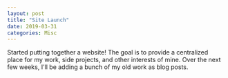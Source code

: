 ```yaml
---
layout: post
title: "Site Launch"
date: 2019-03-31
categories: Misc
---
```


Started putting together a website! The goal is to provide a centralized place for my work, side projects, and other interests of mine. Over the next few weeks, I'll be adding a bunch of my old work as blog posts.
